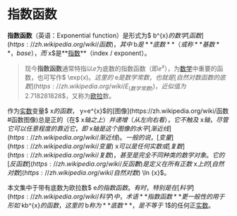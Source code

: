 # 指数函数

**指数函数**（英语：Exponential function）是形式为$ b^{x}$的数学[函数](https://zh.wikipedia.org/wiki/函数)，其中$ b$是**底数**（或称**基数**，base），而$ x$是**[指数](https://zh.wikipedia.org/wiki/冪)**（index / exponent）。

> 现今**指数函数**通常特指以$e$为底数的指数函数（即$e^{x}$），为[数学](https://zh.wikipedia.org/wiki/数学)中重要的函数，也可写作$ \exp(x)$。这里的$ e$是数学常数，也就是[自然对数函数的底数](https://zh.wikipedia.org/wiki/E_(数学常数))，近似值为$ 2.718281828$，又称为[欧拉](https://zh.wikipedia.org/wiki/欧拉)数。

作为[实数](https://zh.wikipedia.org/wiki/实数)变量$ x$的函数，$ y=e^{x}$的[图像](https://zh.wikipedia.org/wiki/函数#函数图像)总是正的（在$ x$轴之上）并递增（从左向右看），它不触及$ x$轴，尽管它可以任意程度的靠近它，即$ x$轴是这个图像的水平[渐近线](https://zh.wikipedia.org/wiki/渐近线)。一般的说，[变量](https://zh.wikipedia.org/wiki/变量)$ x$可以是任何实数或[复数](https://zh.wikipedia.org/wiki/复数)，甚至是完全不同种类的数学对象。它的[反函数](https://zh.wikipedia.org/wiki/反函數)是定义在所有正数$ x$上的[自然对数](https://zh.wikipedia.org/wiki/自然对数)$ \ln {x}$。

本文集中于带有底数为欧拉数$ e$的指数函数。有时，特别是在[科学](https://zh.wikipedia.org/wiki/科学)中，术语**指数函数**更一般性的用于形如$ kb^{x}$的函数，这里的$ b$称为**底数**，是不等于$ 1$的任何正[实数](https://zh.wikipedia.org/wiki/实数)。

